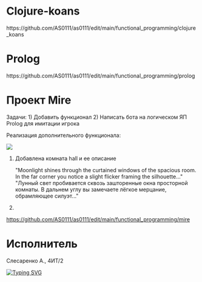 <h1>Clojure-koans</h1>
https://github.com/AS0111/as0111/edit/main/functional_programming/clojure_koans
<h1>Prolog</h1>
https://github.com/AS0111/as0111/edit/main/functional_programming/prolog
<h1>Проект Mire</h1>
Задачи:
1) Добавить функционал
2) Написать бота на логическом ЯП Prolog для имитации игрока

Реализация дополнительного функционала:

<img src="https://github.com/AS0111/as0111/edit/main/functional_programming/mire/src/img/mire.png">

1) Добавлена комната hall и ее описание
   
   "Moonlight shines through the curtained windows of the spacious room.
In the far corner you notice a slight flicker framing the silhouette..."
   "Лунный свет пробивается сквозь зашторенные окна просторной комнаты.
В дальнем углу вы замечаете лёгкое мерцание, обрамляющее силуэт..."

2)



https://github.com/AS0111/as0111/edit/main/functional_programming/mire

<h1>Исполнитель</h1>


Слесаренко А., 4ИТ/2

[![Typing SVG](https://readme-typing-svg.herokuapp.com?color=%2336BCF7&lines=Computer+science+student)](https://git.io/typing-svg)
